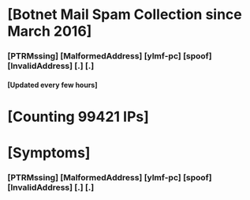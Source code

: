 # [Botnet Mail Spam Collection since March 2016]
### [PTRMssing] [MalformedAddress] [ylmf-pc] [spoof] [InvalidAddress] [.] [.]
#### [Updated every few hours]

# [Counting 99421 IPs]

# [Symptoms] 
###   [PTRMssing] [MalformedAddress] [ylmf-pc] [spoof] [InvalidAddress] [.] [.]
